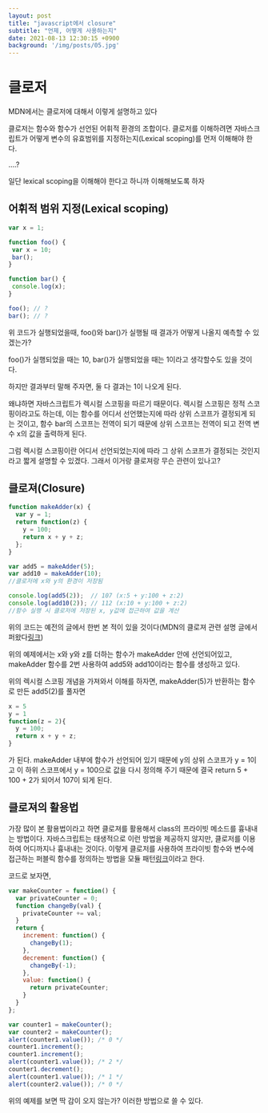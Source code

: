 ```yaml
---
layout: post
title: "javascript에서 closure"
subtitle: "언제, 어떻게 사용하는지"
date: 2021-08-13 12:30:15 +0900
background: '/img/posts/05.jpg'
---
```



# 클로저
MDN에서는 클로저에 대해서 이렇게 설명하고 있다

클로저는 함수와 함수가 선언된 어휘적 환경의 조합이다. 클로저를 이해하려면 자바스크립트가 어떻게 변수의 유효범위를 지정하는지(Lexical scoping)를 먼저 이해해야 한다.

....?

일단 lexical scoping을 이해해야 한다고 하니까 이해해보도록 하자


## 어휘적 범위 지정(Lexical scoping)
 
 ``` javascript
var x = 1;

function foo() {
  var x = 10;
  bar();
}

function bar() {
  console.log(x);
}

foo(); // ?
bar(); // ?

```

위 코드가 실행되었을때, foo()와 bar()가 실행될 때 결과가 어떻게 나올지 예측할 수 있겠는가?

foo()가 실행되었을 때는 10, bar()가 실행되었을 때는 1이라고 생각할수도 있을 것이다.

하지만 결과부터 말해 주자면, 둘 다 결과는 1이 나오게 된다.

왜냐하면 자바스크립트가 렉시컬 스코핑을 따르기 때문이다.
렉시컬 스코핑은 정적 스코핑이라고도 하는데, 이는 함수를 어디서 선언했는지에 따라 상위 스코프가 결정되게 되는 것이고, 함수 bar의 스코프는 전역이 되기 때문에 상위 스코프는 전역이 되고 전역 변수 x의 값을 출력하게 된다.

그럼 렉시컬 스코핑이란 어디서 선언되었는지에 따라 그 상위 스코프가 결정되는 것인지 라고 짧게 설명할 수 있겠다.
그래서 이거랑 클로져랑 무슨 관련이 있나고?


## 클로져(Closure)
``` javascript
function makeAdder(x) {
  var y = 1;
  return function(z) {
    y = 100;
    return x + y + z;
  };
}

var add5 = makeAdder(5);
var add10 = makeAdder(10);
//클로저에 x와 y의 환경이 저장됨

console.log(add5(2));  // 107 (x:5 + y:100 + z:2)
console.log(add10(2)); // 112 (x:10 + y:100 + z:2)
//함수 실행 시 클로저에 저장된 x, y값에 접근하여 값을 계산

```

위의 코드는 예전의 글에서 한번 본 적이 있을 것이다(MDN의 클로져 관련 설명 글에서 퍼왔다[링크](https://developer.mozilla.org/ko/docs/Web/JavaScript/Closures))

위의 예제에서는 x와 y와 z를 더하는 함수가 makeAdder 안에 선언되어있고, makeAdder 함수를 2번 사용하여 add5와 add10이라는 함수를 생성하고 있다.

위의 렉시컬 스코핑 개념을 가져와서 이해를 하자면, makeAdder(5)가 반환하는 함수로 만든 add5(2)를 풀자면

``` javascript
x = 5
y = 1
function(z = 2){
  y = 100;
  return x + y + z;
}
```
가 된다.
makeAdder 내부에 함수가 선언되어 있기 때문에 y의 상위 스코프가 y = 1이고 이 하위 스코프에서 y = 100으로 값을 다시 정의해 주기 때문에 결국 return 5 + 100 + 2가 되어서 107이 되게 된다.


## 클로져의 활용법
가장 많이 본 활용법이라고 하면 클로져를 활용해서 class의 프라이빗 메소드를 흉내내는 방법이다.
자바스크립트는 태생적으로 이런 방법을 제공하지 않지만, 클로저를 이용하여 어디까지나 흉내내는 것이다.
이렇게 클로저를 사용하여 프라이빗 함수와 변수에 접근하는 퍼블릭 함수를 정의하는 방법을 모듈 패턴[링크](https://velog.io/@recordboy/%EC%9E%90%EB%B0%94%EC%8A%A4%ED%81%AC%EB%A6%BD%ED%8A%B8-%EB%AA%A8%EB%93%88-%ED%8C%A8%ED%84%B4)이라고 한다.

코드로 보자면,

``` javascript 
var makeCounter = function() {
  var privateCounter = 0;
  function changeBy(val) {
    privateCounter += val;
  }
  return {
    increment: function() {
      changeBy(1);
    },
    decrement: function() {
      changeBy(-1);
    },
    value: function() {
      return privateCounter;
    }
  }
};

var counter1 = makeCounter();
var counter2 = makeCounter();
alert(counter1.value()); /* 0 */
counter1.increment();
counter1.increment();
alert(counter1.value()); /* 2 */
counter1.decrement();
alert(counter1.value()); /* 1 */
alert(counter2.value()); /* 0 */
```

위의 예제를 보면 딱 감이 오지 않는가?
이러한 방법으로 쓸 수 있다.

